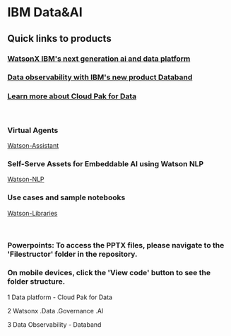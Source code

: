 # IBM Data&AI 




## Quick links to products

### [WatsonX IBM's next generation ai and data platform](https://www.ibm.com/watsonx)



### [Data observability with IBM's new product Databand](https://www.databand.ai)
   

### [Learn more about Cloud Pak for Data](https://www.ibm.com/products/cloud-pak-for-data)

<br>

### Virtual Agents
[Watson-Assistant](https://www.ibm.com/products/watson-assistant)
### Self-Serve Assets for Embeddable AI using Watson NLP
[Watson-NLP](https://github.com/ibm-build-lab/Watson-NLP)
### Use cases and sample notebooks
[Watson-Libraries](https://www.ibm.com/docs/en/watson-libraries?topic=home-use-cases-sample-notebooks)

<br>

### Powerpoints: To access the PPTX files, please navigate to the 'Filestructor' folder in the repository. 
### On mobile devices, click the 'View code' button to see the folder structure.

1		Data platform - Cloud Pak for Data

2		Watsonx .Data .Governance .AI 

3		Data Observability - Databand





